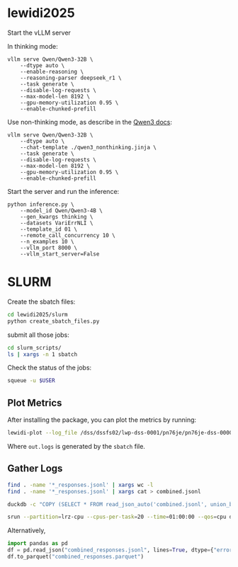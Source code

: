 # lewidi2025

Start the vLLM server

In thinking mode:

```shell
vllm serve Qwen/Qwen3-32B \
    --dtype auto \
    --enable-reasoning \
    --reasoning-parser deepseek_r1 \
    --task generate \
    --disable-log-requests \
    --max-model-len 8192 \
    --gpu-memory-utilization 0.95 \
    --enable-chunked-prefill
```

Use non-thinking mode, as describe in the [Qwen3 docs](https://qwen.readthedocs.io/en/latest/deployment/vllm.html#thinking-non-thinking-modes):

```shell
vllm serve Qwen/Qwen3-32B \
    --dtype auto \
    --chat-template ./qwen3_nonthinking.jinja \
    --task generate \
    --disable-log-requests \
    --max-model-len 8192 \
    --gpu-memory-utilization 0.95 \
    --enable-chunked-prefill
```

Start the server and run the inference:

```shell
python inference.py \
    --model_id Qwen/Qwen3-4B \
    --gen_kwargs thinking \
    --datasets VariErrNLI \
    --template_id 01 \
    --remote_call_concurrency 10 \
    --n_examples 10 \
    --vllm_port 8000 \
    --vllm_start_server=False
```

# SLURM
Create the sbatch files:

```bash
cd lewidi2025/slurm
python create_sbatch_files.py
```

submit all those jobs:

```bash
cd slurm_scripts/
ls | xargs -n 1 sbatch
```

Check the status of the jobs:

```bash
squeue -u $USER
```

## Plot Metrics

After installing the package, you can plot the metrics by running:

```bash
lewidi-plot --log_file /dss/dssfs02/lwp-dss-0001/pn76je/pn76je-dss-0000/lewidi-data/sbatch/di38bec/Qwen_Qwen3-32B_thinking/out.logs
```

Where `out.logs` is generated by the `sbatch` file.

## Gather Logs

```bash
find . -name '*_responses.jsonl' | xargs wc -l
find . -name '*_responses.jsonl' | xargs cat > combined.jsonl
```

```bash
duckdb -c "COPY (SELECT * FROM read_json_auto('combined.jsonl', union_by_name=True)) TO 'combined.parquet'"
```

```bash
srun --partition=lrz-cpu --cpus-per-task=20 --time=01:00:00 --qos=cpu duckdb -c "COPY (SELECT * FROM read_json_auto('combined.jsonl', union_by_name=True)) TO 'combined.parquet'"
```

Alternatively,

```python
import pandas as pd
df = pd.read_json("combined_responses.jsonl", lines=True, dtype={"error": "string"})
df.to_parquet("combined_responses.parquet")
```
